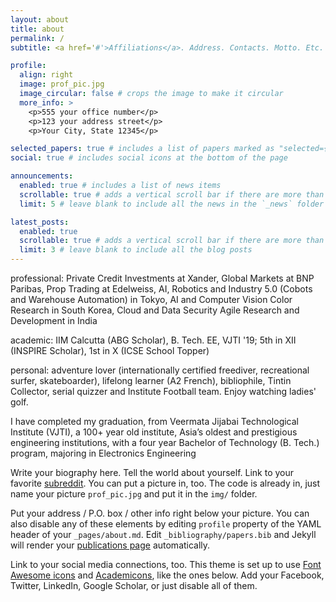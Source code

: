 ```yaml
---
layout: about
title: about
permalink: /
subtitle: <a href='#'>Affiliations</a>. Address. Contacts. Motto. Etc.

profile:
  align: right
  image: prof_pic.jpg
  image_circular: false # crops the image to make it circular
  more_info: >
    <p>555 your office number</p>
    <p>123 your address street</p>
    <p>Your City, State 12345</p>

selected_papers: true # includes a list of papers marked as "selected={true}"
social: true # includes social icons at the bottom of the page

announcements:
  enabled: true # includes a list of news items
  scrollable: true # adds a vertical scroll bar if there are more than 3 news items
  limit: 5 # leave blank to include all the news in the `_news` folder

latest_posts:
  enabled: true
  scrollable: true # adds a vertical scroll bar if there are more than 3 new posts items
  limit: 3 # leave blank to include all the blog posts
---
```


professional: Private Credit Investments at Xander, Global Markets at BNP Paribas, Prop Trading at Edelweiss, AI, Robotics and Industry 5.0 (Cobots and Warehouse Automation) in Tokyo, AI and Computer Vision Color Research in South Korea, Cloud and Data Security Agile Research and Development in India 

academic: IIM Calcutta (ABG Scholar), B. Tech. EE, VJTI '19; 5th in XII (INSPIRE Scholar), 1st in X (ICSE School Topper) 

personal: adventure lover (internationally certified freediver, recreational surfer, skateboarder), lifelong learner (A2 French), bibliophile, Tintin Collector, serial quizzer and Institute Football team. Enjoy watching ladies' golf. 

I have completed my graduation, from Veermata Jijabai Technological Institute (VJTI), a 100+ year old institute, Asia’s oldest and prestigious engineering institutions, with a four year Bachelor of 
Technology (B. Tech.) program, majoring in Electronics Engineering


Write your biography here. Tell the world about yourself. Link to your favorite [subreddit](http://reddit.com). You can put a picture in, too. The code is already in, just name your picture `prof_pic.jpg` and put it in the `img/` folder.

Put your address / P.O. box / other info right below your picture. You can also disable any of these elements by editing `profile` property of the YAML header of your `_pages/about.md`. Edit `_bibliography/papers.bib` and Jekyll will render your [publications page](/al-folio/publications/) automatically.

Link to your social media connections, too. This theme is set up to use [Font Awesome icons](https://fontawesome.com/) and [Academicons](https://jpswalsh.github.io/academicons/), like the ones below. Add your Facebook, Twitter, LinkedIn, Google Scholar, or just disable all of them.
